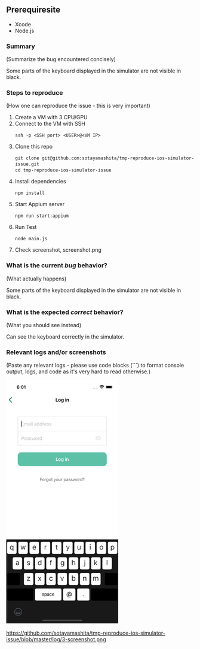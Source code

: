 ## Prerequiresite

- Xcode
- Node.js

### Summary

(Summarize the bug encountered concisely)

Some parts of the keyboard displayed in the simulator are not visible in black.

### Steps to reproduce

(How one can reproduce the issue - this is very important)

1. Create a VM with 3 CPU/GPU
1. Connect to the VM with SSH
    ```
    ssh -p <SSH port> <USER>@<VM IP>
    ```
1. Clone this repo
    ```
    git clone git@github.com:sotayamashita/tmp-reproduce-ios-simulator-issue.git
    cd tmp-reproduce-ios-simulator-issue
    ```
1. Install dependencies
    ```
    npm install
    ```
1. Start Appium server
    ```
    npm run start:appium
    ```
1. Run Test
    ```
    node main.js
    ```
1. Check screenshot, screenshot.png

### What is the current *bug* behavior?

(What actually happens)

Some parts of the keyboard displayed in the simulator are not visible in black.

### What is the expected *correct* behavior?

(What you should see instead)

Can see the keyboard correctly in the simulator.

### Relevant logs and/or screenshots

(Paste any relevant logs - please use code blocks (\`\`\`) to format console output,
logs, and code as it's very hard to read otherwise.)

<img src="https://github.com/sotayamashita/tmp-reproduce-ios-simulator-issue/blob/master/log/3-screenshot.png?raw=true" width="300" />

https://github.com/sotayamashita/tmp-reproduce-ios-simulator-issue/blob/master/log/3-screenshot.png

